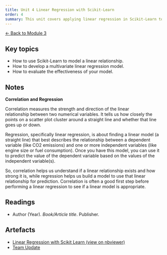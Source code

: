 ```yaml
---
title: Unit 4 Linear Regression with Scikit-Learn
order: 4
summary: This unit covers applying linear regression in Scikit-Learn to model both simple and multiple variable relationships.
---
```


[← Back to Module 3](./)

## Key topics
- How to use Scikit-Learn to model a linear relationship.
- How to develop a multivariate linear regression model.
- How to evaluate the effectiveness of your model.

## Notes
**Correlation and Regression**

Correlation measures the strength and direction of the linear relationship between two numerical variables. It tells us how closely the points on a scatter plot cluster around a straight line and whether that line goes up or down.

Regression, specifically linear regression, is about finding a linear model (a straight line) that best describes the relationship between a dependent variable (like CO2 emissions) and one or more independent variables (like engine size or fuel consumption). Once you have this model, you can use it to predict the value of the dependent variable based on the values of the independent variable(s).

So, correlation helps us understand if a linear relationship exists and how strong it is, while regression helps us build a model to use that linear relationship for prediction. Correlation is often a good first step before performing a linear regression to see if a linear model is appropriate.

## Readings
- Author (Year). *Book/Article title*. Publisher.

## Artefacts
- [Linear Regression with Scikit Learn (view on nbviewer)](https://nbviewer.org/github/sarahethompson/eportfolio/blob/main/artefacts/module-3/unit-4-correlation-regression.ipynb)
- [Team Update](../../artefacts/module-3/unit-04-team-update.pdf)
